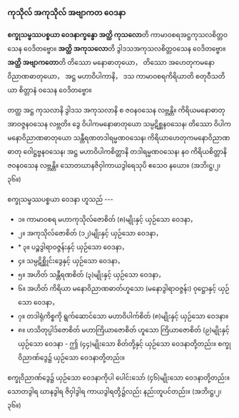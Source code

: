 ### ကုသိုလ် အကုသိုလ် အဗျာကတ ဝေဒနာ

**စက္ခုသမ္ဖဿပစ္စယာ ဝေဒနာက္ခန္ဓော အတ္ထိ ကုသလော**တိ ကာမာဝစရအဋ္ဌကုသလစိတ္တဝသေန ဝေဒိတဗ္ဗော။ **အတ္ထိ အကုသလော**တိ ဒွါဒသအကုသလစိတ္တဝသေန ဝေဒိတဗ္ဗော။ **အတ္ထိ အဗျာကတော**တိ တိဿော မနောဓာတုယော， တိဿော အဟေတုကမနောဝိညာဏဓာတုယော， အဋ္ဌ မဟာဝိပါကာနိ， ဒသ ကာမာဝစရကိရိယာတိ စတုဝီသတိယာ စိတ္တာနံ ဝသေန ဝေဒိတဗ္ဗော။

တတ္ထ အဋ္ဌ ကုသလာနိ ဒွါဒသ အကုသလာနိ စ ဇဝနဝသေန လဗ္ဘန္တိ။ ကိရိယမနောဓာတု အာဝဇ္ဇနဝသေန လဗ္ဘတိ။ ဒွေ ဝိပါကမနောဓာတုယော သမ္ပဋိစ္ဆနဝသေန၊ တိဿော ဝိပါကမနောဝိညာဏဓာတုယော သန္တီရဏတဒါရမ္မဏဝသေန၊ ကိရိယာဟေတုကမနောဝိညာဏဓာတု ဝေါဋ္ဌဗ္ဗနဝသေန၊ အဋ္ဌ မဟာဝိပါကစိတ္တာနိ တဒါရမ္မဏဝသေန၊ နဝ ကိရိယစိတ္တာနိ ဇဝနဝသေန လဗ္ဘန္တိ။ သောတဃာနဇိဝှါကာယဒွါရေသုပိ ဧသေဝ နယော။ (အဘိ၊ဋ္ဌ၊၂၊၃၆။)

စက္ခုသမ္ဖဿပစ္စယာ ဝေဒနာ ဟူသည် ---

- ၁။ ကာမာဝစရ မဟာကုသိုလ်ဇောစိတ် (၈)မျိုးနှင့် ယှဉ်သော ဝေဒနာ，
- ၂။ အကုသိုလ်ဇောစိတ် (၁၂)မျိုးနှင့် ယှဉ်သော ဝေဒနာ，
- \* ၃။ ပဉ္စဒွါရာဝဇ္ဇန်းနှင့် ယှဉ်သော ဝေဒနာ，
- ၄။ သမ္ပဋိစ္ဆိုင်းဒွေနှင့် ယှဉ်သော ဝေဒနာ，
- ၅။ အဟိတ် သန္တီရဏစိတ် (၃)မျိုးနှင့် ယှဉ်သော ဝေဒနာ，
- ၆။ အဟိတ် ကိရိယာ မနောဝိညာဏဓာတ်ဟူသော (မနောဒွါရာဝဇ္ဇန်း) ဝုဋ္ဌောနှင့် ယှဉ်သော ဝေဒနာ，
- ၇။ တဒါရုံကိစ္စကို ရွက်ဆောင်သော မဟာဝိပါက်စိတ် (၈)မျိုးနှင့် ယှဉ်သော ဝေဒနာ။
- ၈။ ဟသိတုပ္ပါဒ်ဇောစိတ် မဟာကြိယာဇောစိတ် ဟူသော ကြိယာဇောစိတ် (၉)မျိုးနှင့် ယှဉ်သော ဝေဒနာ -
ဤ (၄၄)မျိုးသော စိတ်တို့နှင့် ယှဉ်သော ဝေဒနာတို့တည်း။ 
စက္ခုဝိညာဏ်ဒွေ၌ ယှဉ်သော ဝေဒနာတို့တည်း။

စက္ခုဝိညာဏ်ဒွေ၌ ယှဉ်သော ဝေဒနာကိုပါ ပေါင်းသော် (၄၆)မျိုးသော ဝေဒနာတို့တည်း။ 
သောတဒွါရ ဃာနဒွါရ ဇိဝှါဒွါရ ကာယဒွါရတို့၌လည်း နည်းတူပင်တည်း။ (အဘိ၊ဋ္ဌ၊၂၊၃၆။)
